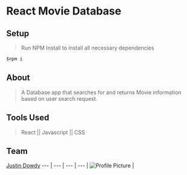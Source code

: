 # React Movie Database

## Setup
>Run NPM Install to install all necessary dependencies
```javascript
$npm i
```

## About
> A Database app that searches for and returns Movie information based on user search request.

## Tools Used 
> React || Javascript || CSS

## Team

[Justin Dowdy](https://github.com/Jdowdy9k) 
--- | --- | --- | ---
| ![Profile Picture](https://avatars3.githubusercontent.com/u/59713877?s=200&u=4f0ec7ac2ab6138bf614cf4695f7dfcd7e0f30d3&v=4) |